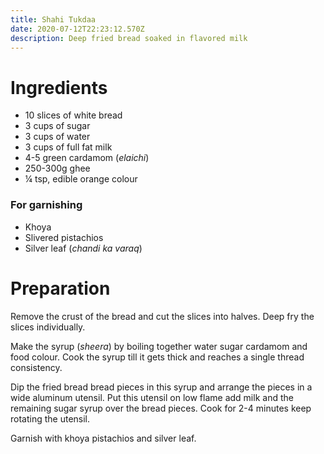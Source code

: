 ```yaml
---
title: Shahi Tukdaa
date: 2020-07-12T22:23:12.570Z
description: Deep fried bread soaked in flavored milk
---
```

# Ingredients
- 10 slices of white bread
- 3 cups of sugar
- 3 cups of water 
- 3 cups of full fat milk
- 4-5 green cardamom (_elaichi_) 
- 250-300g ghee
- ¼ tsp, edible orange colour

### For garnishing
- Khoya
- Slivered pistachios 
- Silver leaf (_chandi ka varaq_)

# Preparation

Remove the crust of the bread and cut the slices into halves. Deep fry the slices individually.

Make the syrup (_sheera_) by boiling together water sugar cardamom and food colour. Cook the syrup till it gets thick and reaches a single thread consistency.

Dip the fried bread bread pieces in this syrup and arrange the pieces in a wide aluminum utensil. Put this utensil on low flame add milk and the remaining sugar syrup over the bread pieces. Cook for 2-4 minutes keep rotating the utensil.

Garnish with khoya pistachios and silver leaf.
